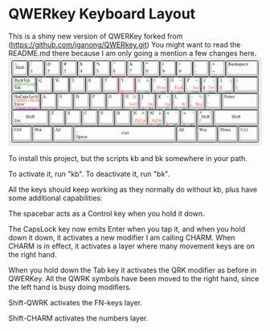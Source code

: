 # QWERkey Keyboard Layout

This is a shiny new version of QWERKey forked from (https://github.com/jganong/QWERkey.git)
You might want to read the README.md there because I am only going a mention a few changes here.
![keymap diagram](https://github.com/jganong/QWERkey/blob/master/keyboard-layout.png)

To install this project, but the scripts kb and bk somewhere in your path.

To activate it, run "kb".  To deactivate it, run "bk".

All the keys should keep working as they normally do without kb,
plus have some additional capabilities:

The spacebar acts as a Control key when you hold it down.

The CapsLock key now emits Enter when you tap it, and when 
you hold down it down, it activates a new modifier I am calling CHARM.
When CHARM is in effect, it activates a layer where many movement keys are on the right hand.

When you hold down the Tab key it activates the QRK modifier as before in QWERKey.
All the QWRK symbols have been moved to the right hand, since the left hand is busy doing modifiers.

Shift-QWRK activates the FN-keys layer.

Shift-CHARM activates the numbers layer.

